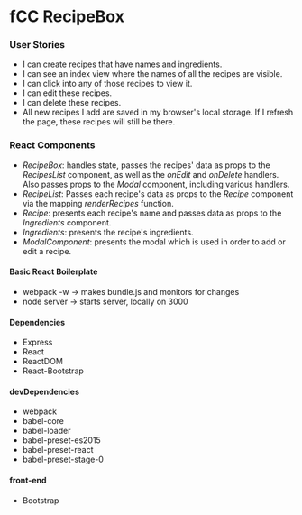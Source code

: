 # fCC RecipeBox

### User Stories
* I can create recipes that have names and ingredients.
* I can see an index view where the names of all the recipes are visible.
* I can click into any of those recipes to view it.
* I can edit these recipes.
* I can delete these recipes.
* All new recipes I add are saved in my browser's local storage. If I refresh the page, these recipes will still be there.

### React Components
* *RecipeBox*: handles state, passes the recipes' data as props to the *RecipesList* component, as well as the *onEdit* and *onDelete* handlers. Also passes props to the *Modal* component, including various handlers.
* *RecipeList*: Passes each recipe's data as props to the *Recipe* component via the mapping *renderRecipes* function.
* *Recipe*: presents each recipe's name and passes data as props to the *Ingredients* component.
* *Ingredients*: presents the recipe's ingredients.
* *ModalComponent*: presents the modal which is used in order to add or edit a recipe.


#### Basic React Boilerplate
* webpack -w -> makes bundle.js and monitors for changes
* node server -> starts server, locally on 3000

#### Dependencies
* Express
* React
* ReactDOM
* React-Bootstrap


#### devDependencies

* webpack
* babel-core
* babel-loader
* babel-preset-es2015
* babel-preset-react
* babel-preset-stage-0

#### front-end
* Bootstrap
